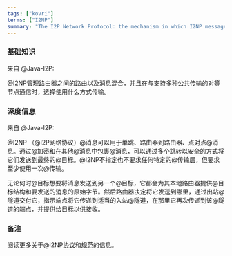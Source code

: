 ```yaml
---
tags: ["kovri"]
terms: ["I2NP"]
summary: "The I2P Network Protocol: the mechanism in which I2NP messages are sent over the I2P network"
---
```


### 基础知识

来自 @Java-I2P:

>
@I2NP管理路由器之间的路由以及消息混合，并且在与支持多种公共传输的对等节点通信时，选择使用什么方式传输。

### 深度信息

来自 @Java-I2P:

>
@I2NP （@I2P网络协议）@消息可以用于单跳、路由器到路由器、点对点@消息。通过@加密和在其他@消息中包裹@消息，可以通过多个跳转以安全的方式将它们发送到最终的@目标。@I2NP不指定也不要求任何特定的@传输层，但要求至少使用一次@传输。


>
无论何时@目标想要将消息发送到另一个@目标，它都会为其本地路由器提供@目标结构和要发送的消息的原始字节。然后路由器决定将它发送到哪里，通过出站@隧道交付它，指示端点将它传递到适当的入站@隧道，在那里它再次传递到该@隧道的端点，并提供给目标以供接收。

### 备注

阅读更多关于@I2NP[协议](https://geti2p.net/en/docs/protocol/i2np)和[规范](https://geti2p.net/spec/i2np)的信息。
